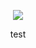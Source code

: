 <p align="center"> <img src="https://64.media.tumblr.com/53034fd13c1d985bf7df441b4ffdef49/d9e27c1619f6c279-b9/s540x810/f3e9a3c31cb25d1d81212e7cb73a35985d1eaf72.gifv">
<p align="center"> test

